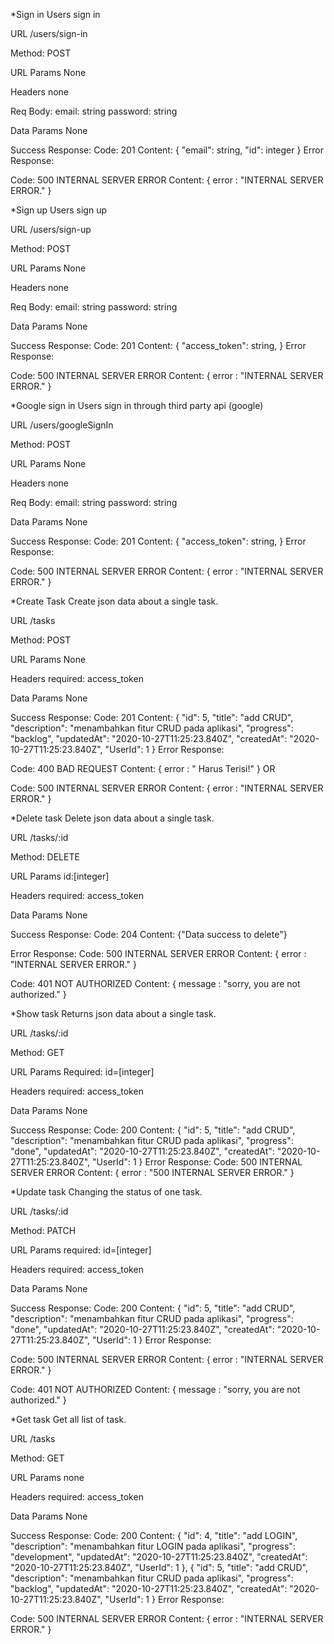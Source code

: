 *Sign in
Users sign in

URL
/users/sign-in

Method:
POST

URL Params
None

Headers
none

Req Body:
email: string
password: string

Data Params
None

Success Response:
Code: 201
Content: {
    "email": string,
    "id": integer
}
Error Response:

Code: 500 INTERNAL SERVER ERROR
Content: { error : "INTERNAL SERVER ERROR." }

*Sign up
Users sign up

URL
/users/sign-up

Method:
POST

URL Params
None

Headers
none

Req Body:
email: string
password: string

Data Params
None

Success Response:
Code: 201
Content: {
    "access_token": string,
}
Error Response:

Code: 500 INTERNAL SERVER ERROR
Content: { error : "INTERNAL SERVER ERROR." }

*Google sign in
Users sign in through third party api (google)

URL
/users/googleSignIn

Method:
POST

URL Params
None

Headers
none

Req Body:
email: string
password: string

Data Params
None

Success Response:
Code: 201
Content: {
    "access_token": string,
}
Error Response:

Code: 500 INTERNAL SERVER ERROR
Content: { error : "INTERNAL SERVER ERROR." }

*Create Task
Create json data about a single task.

URL
/tasks

Method:
POST

URL Params
None

Headers
required:
access_token

Data Params
None

Success Response:
Code: 201
Content: {
    "id": 5,
    "title": "add CRUD",
    "description": "menambahkan fitur CRUD pada aplikasi",
    "progress": "backlog",
    "updatedAt": "2020-10-27T11:25:23.840Z",
    "createdAt": "2020-10-27T11:25:23.840Z",
    "UserId": 1
}
Error Response:

Code: 400 BAD REQUEST
Content: { error : "<field> Harus Terisi!" }
OR

Code: 500 INTERNAL SERVER ERROR
Content: { error : "INTERNAL SERVER ERROR." }

*Delete task
Delete json data about a single task.

URL
/tasks/:id

Method:
DELETE

URL Params
id:[integer]

Headers
required:
access_token

Data Params
None

Success Response:
Code: 204
Content: {"Data success to delete"}

Error Response:
Code: 500 INTERNAL SERVER ERROR
Content: { error : "INTERNAL SERVER ERROR." }

Code: 401 NOT AUTHORIZED
Content: { message : "sorry, you are not authorized." }

*Show task
Returns json data about a single task.

URL
/tasks/:id

Method:
GET

URL Params
Required:
id=[integer]

Headers
required:
access_token

Data Params
None

Success Response:
Code: 200
Content: {
    "id": 5,
    "title": "add CRUD",
    "description": "menambahkan fitur CRUD pada aplikasi",
    "progress": "done",
    "updatedAt": "2020-10-27T11:25:23.840Z",
    "createdAt": "2020-10-27T11:25:23.840Z",
    "UserId": 1
}
Error Response:
Code: 500 INTERNAL SERVER ERROR
Content: { error : "500 INTERNAL SERVER ERROR." }

*Update task
Changing the status of one task.

URL
/tasks/:id

Method:
PATCH

URL Params
required:
id=[integer]

Headers
required:
access_token

Data Params
None

Success Response:
Code: 200
Content: {
    "id": 5,
    "title": "add CRUD",
    "description": "menambahkan fitur CRUD pada aplikasi",
    "progress": "done",
    "updatedAt": "2020-10-27T11:25:23.840Z",
    "createdAt": "2020-10-27T11:25:23.840Z",
    "UserId": 1
}
Error Response:

Code: 500 INTERNAL SERVER ERROR
Content: { error : "INTERNAL SERVER ERROR." }

Code: 401 NOT AUTHORIZED
Content: { message : "sorry, you are not authorized." }

*Get task
Get all list of task.

URL
/tasks

Method:
GET

URL Params
none

Headers
required:
access_token

Data Params
None

Success Response:
Code: 200
Content:
        {
            "id": 4,
            "title": "add LOGIN",
            "description": "menambahkan fitur LOGIN pada aplikasi",
            "progress": "development",
            "updatedAt": "2020-10-27T11:25:23.840Z",
            "createdAt": "2020-10-27T11:25:23.840Z",
            "UserId": 1
        },
        {
            "id": 5,
            "title": "add CRUD",
            "description": "menambahkan fitur CRUD pada aplikasi",
            "progress": "backlog",
            "updatedAt": "2020-10-27T11:25:23.840Z",
            "createdAt": "2020-10-27T11:25:23.840Z",
            "UserId": 1
        }
Error Response:

Code: 500 INTERNAL SERVER ERROR
Content: { error : "INTERNAL SERVER ERROR." }

